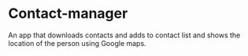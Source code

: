 # Contact-manager
An app that downloads contacts and adds to contact list and shows the location of the person using Google maps.
